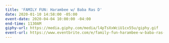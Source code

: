 ```yaml
---
title: 'FAMILY FUN: Harambee w/ Baba Ras D'
date: 2020-01-10 14:58:00 -05:00
event-date: 2020-04-04 10:00:00 -04:00
end-time: 1130AM
giphy-url: https://media.giphy.com/media/l4pTsXxWciU1cx55u/giphy.gif
event-url: https://www.eventbrite.com/e/family-fun-harambee-w-baba-ras-d-tickets-98948376257
---
```


